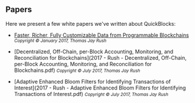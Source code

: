 ## Papers

Here we present a few white papers we've written about QuickBlocks:

- [Faster, Richer, Fully Customizable Data from Programmable Blockchains]("./2017%20-%20Rush%20-%20Faster,%20Richer,%20Fully%20Customizable%20Dat%20from%20Programmable%20Blockchains.pdf") <small>*Copyright © January 2017, Thomas Jay Rush*</small>

- [Decentralized, Off-Chain, per-Block Accounting, Monitoring, and Reconciliation for Blockchains](2017 - Rush - Decentralized, Off-Chain, per-Block Accounting, Monitoring, and Reconciliation for Blockchains.pdf) <small>*Copyright © July 2017, Thomas Jay Rush*</small>

- [Adaptive Enhanced Bloom Filters for Identifying Transactions of Interest](2017 - Rush - Adaptive Enhanced Bloom Filters for Identifying Transactions of Interest.pdf) <small>*Copyright © July 2017, Thomas Jay Rush*</small>
